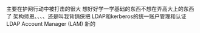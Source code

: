 主要在护网行动中被打击的很大 想好好学一学基础的东西不想在弄高大上的东西了   架构师恩、、、、还是叫我背锅侠把
LDAP和kerberos的统一账户管理和认证
LDAP Account Manager (LAM) 新的
